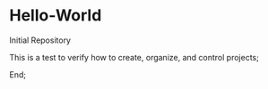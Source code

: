 # Hello-World
Initial Repository 

This is a test to verify how to create, organize, and control projects;

End;

